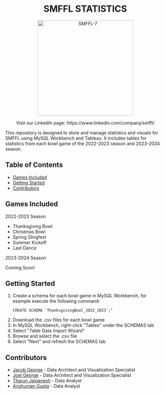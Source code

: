 <h1 align="center">SMFFL STATISTICS</h1>

<p align="center">
  <img src="https://github.com/jgeorg24/SMFFL_Stats/assets/135657590/f98765f2-907a-4a99-a3d3-cbf92329ba27" alt="SMFFL-7" width="300"/>
</p>

<p align="center">
  Visit our LinkedIn page: https://www.linkedin.com/company/smffl/


This repository is designed to store and manage statistics and visuals for SMFFL using MySQL Workbench and Tableau. It includes tables for statistics from each bowl game of the 2022-2023 season and 2023-2024 season.

## Table of Contents
- [Games Included](#games-included)
- [Getting Started](#getting-started)
- [Contributors](#contributors)

## Games Included

2022-2023 Season
- Thanksgiving Bowl
- Christmas Bowl
- Spring Slingfest
- Summer Kickoff
- Last Dance

2023-2024 Season

Coming Soon!

## Getting Started

1. Create a schema for each bowl game in MySQL Workbench, for example execute the following command:
   ```
   CREATE SCHEMA `ThanksgivingBowl_2022_2023`;"
   ```  
2. Download the .csv files for each bowl game
3. In MySQL Workbench, right-click "Tables" under the SCHEMAS tab
4. Select "Table Data Import Wizard"
5. Browse and select the .csv file
6. Select "Next" and refresh the SCHEMAS tab

## Contributors
- [Jacob George](https://www.linkedin.com/in/-jacobgeorge/) - Data Architect and Visualization Specialist
- [Joel George](https://www.linkedin.com/in/-joelgeorge/) - Data Architect and Visualization Specialist
- [Tharun Jaiganesh](https://www.linkedin.com/in/tharunvjaiganesh/) - Data Analyst
- [Anshuman Gupta](https://www.linkedin.com/in/anshumangupta2/) - Data Analyst

